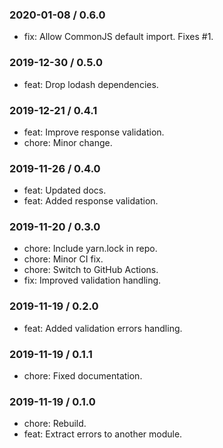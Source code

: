 ### 2020-01-08 / 0.6.0

- fix: Allow CommonJS default import. Fixes #1.

### 2019-12-30 / 0.5.0

- feat: Drop lodash dependencies.

### 2019-12-21 / 0.4.1

- feat: Improve response validation.
- chore: Minor change.

### 2019-11-26 / 0.4.0

- feat: Updated docs.
- feat: Added response validation.

### 2019-11-20 / 0.3.0

- chore: Include yarn.lock in repo.
- chore: Minor CI fix.
- chore: Switch to GitHub Actions.
- fix: Improved validation handling.

### 2019-11-19 / 0.2.0

- feat: Added validation errors handling.

### 2019-11-19 / 0.1.1

- chore: Fixed documentation.

### 2019-11-19 / 0.1.0

- chore: Rebuild.
- feat: Extract errors to another module.

